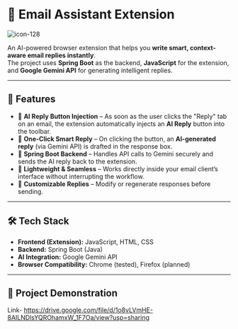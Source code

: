# 📧 Email Assistant Extension  
![icon-128](https://github.com/user-attachments/assets/15fde029-e2d3-4577-a444-5fa90a6ec7a1)

An AI-powered browser extension that helps you **write smart, context-aware email replies instantly**.  
The project uses **Spring Boot** as the backend, **JavaScript** for the extension, and **Google Gemini API** for generating intelligent replies.  

---

## 🚀 Features  

- 🔹 **AI Reply Button Injection** – As soon as the user clicks the "Reply" tab on an email, the extension automatically injects an **AI Reply** button into the toolbar.  
- 🔹 **One-Click Smart Reply** – On clicking the button, an **AI-generated reply** (via Gemini API) is drafted in the response box.  
- 🔹 **Spring Boot Backend** – Handles API calls to Gemini securely and sends the AI reply back to the extension.  
- 🔹 **Lightweight & Seamless** – Works directly inside your email client’s interface without interrupting the workflow.  
- 🔹 **Customizable Replies** – Modify or regenerate responses before sending.  

---

## 🛠️ Tech Stack  

- **Frontend (Extension):** JavaScript, HTML, CSS  
- **Backend:** Spring Boot (Java)  
- **AI Integration:** Google Gemini API  
- **Browser Compatibility:** Chrome (tested), Firefox (planned)  

---

## 📂 Project Demonstration
Link- https://drive.google.com/file/d/1o8vLVmHE-8AILNDlsYQROhamxW_1F7Oa/view?usp=sharing

